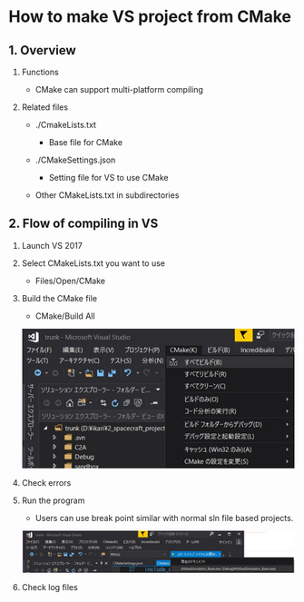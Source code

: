 # How to make VS project from CMake

## 1.  Overview

1. Functions

   - CMake can support multi-platform compiling
   
2. Related files

   - ./CmakeLists.txt

     - Base file for CMake
   - ./CMakeSettings.json
     - Setting file for VS to use CMake
   - Other CMakeLists.txt in subdirectories


## 2. Flow of compiling in VS

1. Launch VS 2017

2. Select CMakeLists.txt you want to use

   - Files/Open/CMake

3. Build the CMake file

   - CMake/Build All

   ![](./figs/CMake_build.jpg)

4. Check errors

5. Run the program

   - Users can use break point similar with normal sln file based projects.

   ![](./figs/CMake_run.jpg)

6. Check log files

